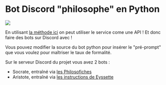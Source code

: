# Bot Discord "philosophe" en Python

![](https://i.imgur.com/Wyg6b0y.png)

En utilisant [la méthode ici](https://github.com/La-caverne-de-Platon/exemple-chatbot-rag) on peut utiliser le service come une API ! Et donc faire des bots sur Discord avec !

Vous pouvez modifier la source du bot python pour insérer le "pré-prompt" que vous voulez pour maîtriser le taux de formalité.

Sur le serveur Discord du projet vous avez 2 bots :

- Socrate, entraîné via [les Philosofiches](https://github.com/XenocodeRCE/philosofiche)
- Aristote, entraîné via [les instructions de Eyssette](https://github.com/eyssette/chatbot/blob/main/dissertation-philosophie.md)
